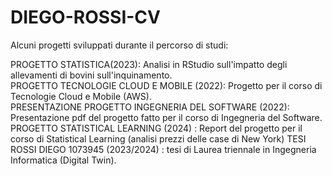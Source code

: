 # DIEGO-ROSSI-CV
Alcuni progetti sviluppati durante il percorso di studi: 
  
PROGETTO STATISTICA(2023): Analisi in RStudio sull'impatto degli allevamenti di bovini sull'inquinamento.    
PROGETTO TECNOLOGIE CLOUD E MOBILE (2022): Progetto per il corso di Tecnologie Cloud e Mobile (AWS).    
PRESENTAZIONE PROGETTO INGEGNERIA DEL SOFTWARE (2022): Presentazione pdf del progetto fatto per il corso di Ingegneria del Software.
PROGETTO STATISTICAL LEARNING (2024) : Report del progetto per il corso di Statistical Learning (analisi prezzi delle case di New York)
TESI ROSSI DIEGO 1073945 (2023/2024) : tesi di Laurea triennale in Ingegneria Informatica (Digital Twin).    

  
